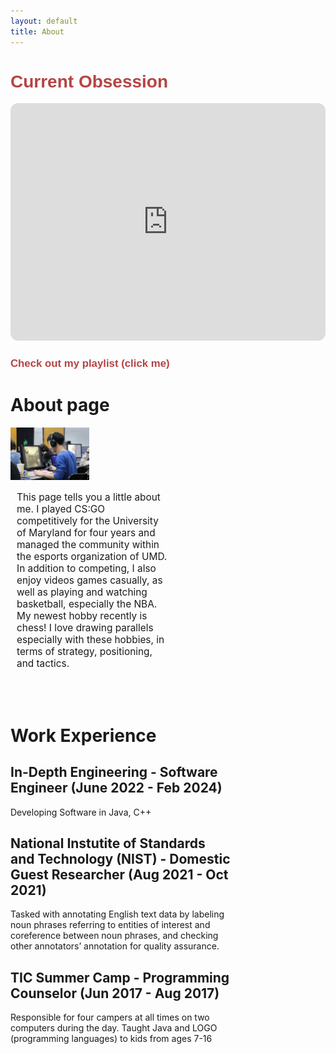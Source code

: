 ```yaml
---
layout: default
title: About
---
```

<div class="embed"> <h1 style="font-family: Arial, Helvetica, sans-serif; color:rgb(180, 68, 68)"> <b> Current Obsession </b> </h1>
<iframe style="border-radius:12px" src="https://open.spotify.com/embed/track/4BuVEqUZPzpY2lKvsSHVVa?utm_source=generator" width="100%" height="380" frameBorder="0" allowfullscreen="" allow="autoplay; clipboard-write; encrypted-media; fullscreen; picture-in-picture" loading="lazy"></iframe> 
    
<h1 style="font-family: Arial, Helvetica, sans-serif; color:rgb(180, 68, 68);font-size:120%"> <b onclick="appear()"> Check out my playlist (click me) </b> </h1>
<iframe src="https://open.spotify.com/embed/playlist/1LMHQSsiXkxztN9VXCarNF" width = "300px" height="580" frameBorder="0" allowtransparency="true" allow="encrypted-media" hidden id="appear"></iframe>
</div>

# About page
<script>

    function appear(){

        var element = document.getElementById("appear");

        element.hidden = false;
    }
    </script>


<img style="width: 25%" src="assets/images/andy.jpeg">

<div style = "width: 50%">
<p style = "margin-left: 10px; font-size: 1.1em">
This page tells you a little about me. I played CS:GO competitively for the University of Maryland for four years and managed the community within the esports organization of UMD. In addition to competing, I also enjoy videos games casually, as well as playing and watching basketball, especially the NBA. My newest hobby recently is chess! I love drawing parallels especially with these hobbies, in terms of strategy, positioning, and tactics.</p></div>

<br><br>
# Work Experience

<div style = "width:70%" >
<h2> In-Depth Engineering - Software Engineer (June 2022 - Feb 2024) </h2>
<p class="tab"> Developing Software in Java, C++ </p></div>

<div style = "width:70%" >
<h2>National Instutite of Standards and Technology (NIST) - Domestic Guest Researcher (Aug 2021 - Oct 2021) </h2>
<p class="tab"> Tasked with annotating English text data by labeling noun phrases referring to entities of interest and coreference between noun phrases, and checking other annotators’ annotation for quality assurance. </p></div>

<div style = "width:70%">
<h2> TIC Summer Camp - Programming Counselor (Jun 2017 - Aug 2017) </h2>
<p class = "tab"> Responsible for four campers at all times on two computers during the day. Taught Java and LOGO (programming languages) to kids from ages 7-16 </p>
</div>
